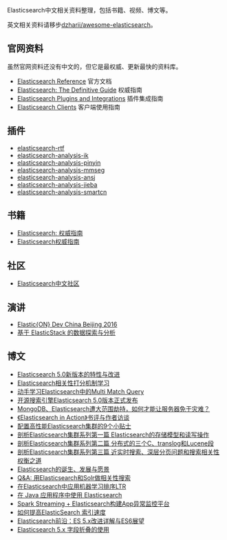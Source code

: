 Elasticsearch中文相关资料整理，包括书籍、视频、博文等。

英文相关资料请移步[dzharii/awesome-elasticsearch](https://github.com/dzharii/awesome-elasticsearch)。

## 官网资料
虽然官网资料还没有中文的，但它是最权威、更新最快的资料库。
- [Elasticsearch Reference](https://www.elastic.co/guide/en/elasticsearch/reference/current/index.html) 官方文档
- [Elasticsearch: The Definitive Guide](https://www.elastic.co/guide/en/elasticsearch/guide/current/index.html) 权威指南
- [Elasticsearch Plugins and Integrations](https://www.elastic.co/guide/en/elasticsearch/plugins/current/index.html) 插件集成指南
- [Elasticsearch Clients](https://www.elastic.co/guide/en/elasticsearch/client/index.html) 客户端使用指南

## 插件
- [elasticsearch-rtf](https://github.com/medcl/elasticsearch-rtf)
- [elasticsearch-analysis-ik](https://github.com/medcl/elasticsearch-analysis-ik)
- [elasticsearch-analysis-pinyin](https://github.com/medcl/elasticsearch-analysis-pinyin)
- [elasticsearch-analysis-mmseg](https://github.com/medcl/elasticsearch-analysis-mmseg)
- [elasticsearch-analysis-ansj](https://github.com/NLPchina/elasticsearch-analysis-ansj)
- [elasticsearch-analysis-jieba](https://github.com/huaban/elasticsearch-analysis-jieba)
- [elasticsearch-analysis-smartcn](https://github.com/elastic/elasticsearch-analysis-smartcn)

## 书籍
- [Elasticsearch: 权威指南](http://es-guide-preview.elasticsearch.cn)
- [Elasticsearch权威指南](https://es.xiaoleilu.com/)

## 社区
- [Elasticsearch中文社区](http://elasticsearch.cn/)


## 演讲
- [Elastic{ON} Dev China Beijing 2016](http://elasticsearch.cn/article/122)
- [基于 ElasticStack 的数据探索与分析](http://www.infoq.com/cn/presentations/data-exploration-and-analysis-based-on-elasticstack)


## 博文
- [Elasticsearch 5.0新版本的特性与改进](http://www.infoq.com/cn/news/2016/08/Elasticsearch-5-0-Elastic)
- [Elasticsearch相关性打分机制学习](http://ginobefunny.com/post/elasticsearch_relevancy_score/)
- [动手学习Elasticsearch中的Multi Match Query](http://ginobefunny.com/post/elasticsearch_multi_match_query/)
- [开源搜索引擎Elasticsearch 5.0版本正式发布](http://www.infoq.com/cn/news/2016/11/Elasticsearch-5-0-publish)
- [MongoDB、Elasticsearch遭大范围劫持，如何才能让服务器免于灾难？](http://www.infoq.com/cn/news/2017/01/MongoDB-Elasticsearch)
- [《Elasticsearch in Action》书评与作者访谈](http://www.infoq.com/cn/articles/elasticsearch-action)
- [配置高性能Elasticsearch集群的9个小贴士](http://www.infoq.com/cn/news/2017/01/ElasticSearch-9)
- [剖析Elasticsearch集群系列第一篇 Elasticsearch的存储模型和读写操作](http://www.infoq.com/cn/articles/analysis-of-elasticsearch-cluster-part01)
- [剖析Elasticsearch集群系列第二篇 分布式的三个C、translog和Lucene段](http://www.infoq.com/cn/articles/anatomy-of-an-elasticsearch-cluster-part02)
- [剖析Elasticsearch集群系列第三篇 近实时搜索、深层分页问题和搜索相关性权衡之道](http://www.infoq.com/cn/articles/anatomy-of-an-elasticsearch-cluster-part03)
- [Elasticsearch的诞生、发展与愿景](http://www.infoq.com/cn/news/2014/12/elasticsearch-birth-development)
- [Q&A: 用Elasticsearch和Solr做相关性搜索](http://www.infoq.com/cn/articles/relevant-search-book-q-a)
- [在Elasticsearch中应用机器学习排序LTR](http://www.infoq.com/cn/articles/we-are-bringing-learning-to-rank-to-elasticsearch)
- [在 Java 应用程序中使用 Elasticsearch](https://www.ibm.com/developerworks/cn/java/j-use-elasticsearch-java-apps/)
- [Spark Streaming + Elasticsearch构建App异常监控平台](http://tech.meituan.com/spark-streaming-es.html)
- [如何提高ElasticSearch 索引速度](http://www.jianshu.com/p/5eeeeb4375d4)
- [Elasticsearch前沿：ES 5.x改进详解与ES6展望](https://mp.weixin.qq.com/s/yVbZfE7oWGmnfmcFTeSV4w)
- [Elasticsearch 5.x 字段折叠的使用](http://elasticsearch.cn/article/132)


